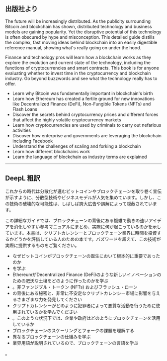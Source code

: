 ## 出版社より

The future will be increasingly distributed. As the publicity surrounding Bitcoin and blockchain has shown, distributed technology and business models are gaining popularity. Yet the disruptive potential of this technology is often obscured by hype and misconception. This detailed guide distills the complex, fast moving ideas behind blockchain into an easily digestible reference manual, showing what's really going on under the hood.

Finance and technology pros will learn how a blockchain works as they explore the evolution and current state of the technology, including the functions of cryptocurrencies and smart contracts. This book is for anyone evaluating whether to invest time in the cryptocurrency and blockchain industry. Go beyond buzzwords and see what the technology really has to offer.

- Learn why Bitcoin was fundamentally important in blockchain's birth
- Learn how Ethereum has created a fertile ground for new innovations like Decentralized Finance (DeFi), Non-Fungible Tokens (NFTs) and Flash Loans
- Discover the secrets behind cryptocurrency prices and different forces that affect the highly volatile cryptocurrency markets
- Learn how cryptocurrencies are used by criminals to carry out nefarious activities
- Discover how enterprise and governments are leveraging the blockchain including Facebook
- Understand the challenges of scaling and forking a blockchain
- Learn how different blockchains work
- Learn the language of blockchain as industry terms are explained

---

## DeepL 粗訳

これからの時代は分散化が進むビットコインやブロックチェーンを取り巻く宣伝が示すように、分散型技術やビジネスモデルが人気を集めています。しかし、この技術の破壊的な可能性は、しばしば誇大広告や誤解によって隠蔽されています。

この詳細なガイドでは、ブロックチェーンの背後にある複雑で動きの速いアイデアを消化しやすい参考マニュアルにまとめ、実際に何が起こっているのかを示しています。本書は、クリプトカレンシーとブロックチェーン業界に時間を投資するかどうかを評価している人のための本です。バズワードを超えて、この技術が実際に提供するものをご覧ください。

- なぜビットコインがブロックチェーンの誕生において根本的に重要であったのか
- を学ぶ
- EthereumがDecentralized Finance (DeFi)のような新しいイノベーションのための肥沃な土壌をどのように作ったのかを学ぶ
- 。非ファンジブル・トークン (NFTs) およびフラッシュ・ローン
- の背後にある秘密と、非常に不安定なクリプトカレンシー市場に影響を与えるさまざまな力を発見してください
- クリプトカレンシーがどのように犯罪者によって悪質な活動を行うために使用されているかを学んでください
- 。このような状況下では、企業や政府はどのようにブロックチェーンを活用しているか
- ブロックチェーンのスケーリングとフォークの課題を理解する
- 異なるブロックチェーンの仕組みを学ぶ
- 業界用語が説明されているので、ブロックチェーンの言語を学ぶ

。
